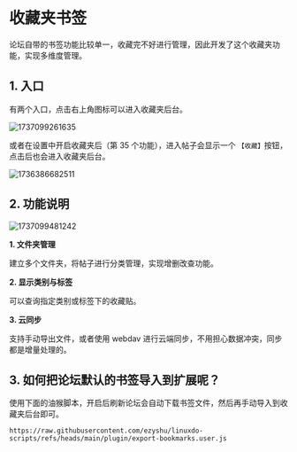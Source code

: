 # 收藏夹书签

论坛自带的书签功能比较单一，收藏完不好进行管理，因此开发了这个收藏夹功能，实现多维度管理。

## 1. 入口

有两个入口，点击右上角图标可以进入收藏夹后台。

![1737099261635](https://imgurl.zishu.me/2025/01/1737099261635.webp)

或者在设置中开启收藏夹后（第 35 个功能），进入帖子会显示一个 `【收藏】`按钮，点击后也会进入收藏夹后台。

![1736386682511](https://imgurl.zishu.me/2025/01/1736386682511.webp)

## 2. 功能说明

![1737099481242](https://imgurl.zishu.me/2025/01/1737099481242.webp)

**1. 文件夹管理**

建立多个文件夹，将帖子进行分类管理，实现增删改查功能。

**2. 显示类别与标签**

可以查询指定类别或标签下的收藏贴。

**3. 云同步**

支持手动导出文件，或者使用 webdav 进行云端同步，不用担心数据冲突，同步都是增量处理的。


## 3. 如何把论坛默认的书签导入到扩展呢？

使用下面的油猴脚本，开启后刷新论坛会自动下载书签文件，然后再手动导入到收藏夹后台即可。

```
https://raw.githubusercontent.com/ezyshu/linuxdo-scripts/refs/heads/main/plugin/export-bookmarks.user.js
```
